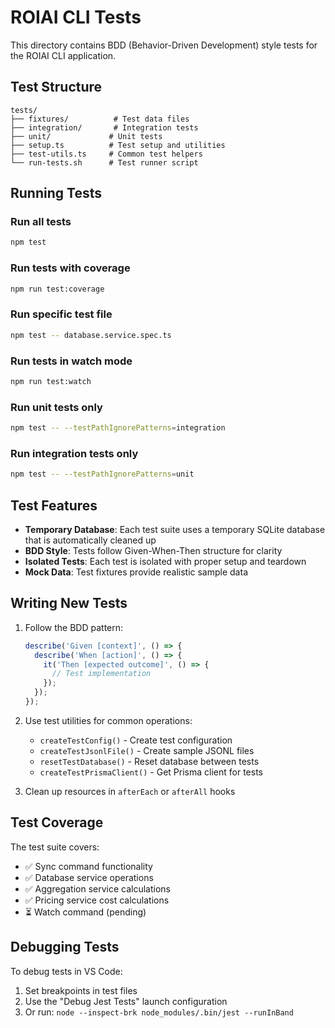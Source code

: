 # ROIAI CLI Tests

This directory contains BDD (Behavior-Driven Development) style tests for the ROIAI CLI application.

## Test Structure

```
tests/
├── fixtures/          # Test data files
├── integration/       # Integration tests
├── unit/             # Unit tests
├── setup.ts          # Test setup and utilities
├── test-utils.ts     # Common test helpers
└── run-tests.sh      # Test runner script
```

## Running Tests

### Run all tests
```bash
npm test
```

### Run tests with coverage
```bash
npm run test:coverage
```

### Run specific test file
```bash
npm test -- database.service.spec.ts
```

### Run tests in watch mode
```bash
npm run test:watch
```

### Run unit tests only
```bash
npm test -- --testPathIgnorePatterns=integration
```

### Run integration tests only
```bash
npm test -- --testPathIgnorePatterns=unit
```

## Test Features

- **Temporary Database**: Each test suite uses a temporary SQLite database that is automatically cleaned up
- **BDD Style**: Tests follow Given-When-Then structure for clarity
- **Isolated Tests**: Each test is isolated with proper setup and teardown
- **Mock Data**: Test fixtures provide realistic sample data

## Writing New Tests

1. Follow the BDD pattern:
   ```typescript
   describe('Given [context]', () => {
     describe('When [action]', () => {
       it('Then [expected outcome]', () => {
         // Test implementation
       });
     });
   });
   ```

2. Use test utilities for common operations:
   - `createTestConfig()` - Create test configuration
   - `createTestJsonlFile()` - Create sample JSONL files
   - `resetTestDatabase()` - Reset database between tests
   - `createTestPrismaClient()` - Get Prisma client for tests

3. Clean up resources in `afterEach` or `afterAll` hooks

## Test Coverage

The test suite covers:
- ✅ Sync command functionality
- ✅ Database service operations
- ✅ Aggregation service calculations
- ✅ Pricing service cost calculations
- ⏳ Watch command (pending)

## Debugging Tests

To debug tests in VS Code:
1. Set breakpoints in test files
2. Use the "Debug Jest Tests" launch configuration
3. Or run: `node --inspect-brk node_modules/.bin/jest --runInBand`